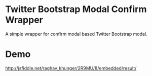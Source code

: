 Twitter Bootstrap Modal Confirm Wrapper
=======================================

A simple wrapper for confirm modal based Twitter Bootstrap modal.

Demo
=========================================

http://jsfiddle.net/raghav_khunger/2R9MU/8/embedded/result/